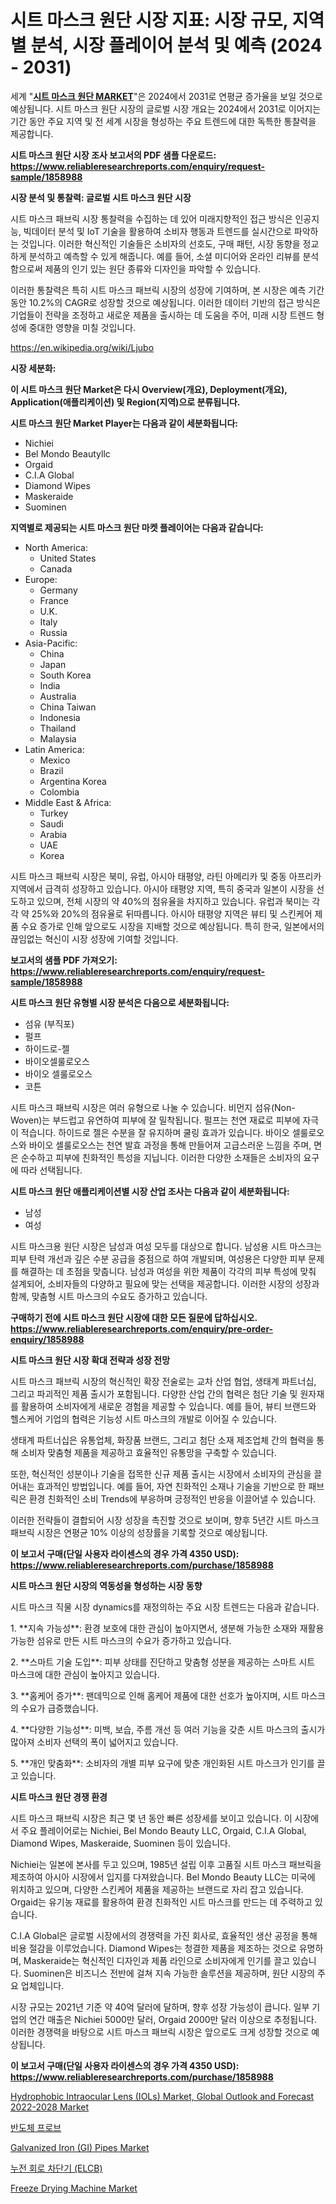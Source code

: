 <p><h1>시트 마스크 원단 시장 지표: 시장 규모, 지역별 분석, 시장 플레이어 분석 및 예측 (2024 - 2031)</h1></p><p>세계 "<strong><a href="https://www.reliableresearchreports.com/sheet-mask-fabrics-r1858988">시트 마스크 원단 MARKET</a></strong>"은 2024에서 2031로 연평균 증가율을 보일 것으로 예상됩니다. 시트 마스크 원단 시장의 글로벌 시장 개요는 2024에서 2031로 이어지는 기간 동안 주요 지역 및 전 세계 시장을 형성하는 주요 트렌드에 대한 독특한 통찰력을 제공합니다.</p>
<p><strong>시트 마스크 원단 시장 조사 보고서의 PDF 샘플 다운로드: <a href="https://www.reliableresearchreports.com/enquiry/request-sample/1858988">https://www.reliableresearchreports.com/enquiry/request-sample/1858988</a></strong></p>
<p><strong>시장 분석 및 통찰력: 글로벌 시트 마스크 원단 시장</strong></p>
<p><p>시트 마스크 패브릭 시장 통찰력을 수집하는 데 있어 미래지향적인 접근 방식은 인공지능, 빅데이터 분석 및 IoT 기술을 활용하여 소비자 행동과 트렌드를 실시간으로 파악하는 것입니다. 이러한 혁신적인 기술들은 소비자의 선호도, 구매 패턴, 시장 동향을 정교하게 분석하고 예측할 수 있게 해줍니다. 예를 들어, 소셜 미디어와 온라인 리뷰를 분석함으로써 제품의 인기 있는 원단 종류와 디자인을 파악할 수 있습니다. </p><p>이러한 통찰력은 특히 시트 마스크 패브릭 시장의 성장에 기여하며, 본 시장은 예측 기간 동안 10.2%의 CAGR로 성장할 것으로 예상됩니다. 이러한 데이터 기반의 접근 방식은 기업들이 전략을 조정하고 새로운 제품을 출시하는 데 도움을 주어, 미래 시장 트렌드 형성에 중대한 영향을 미칠 것입니다.</p></p>
<p><a href="%7CAUTHORITHY_DOMAIN_URL%7C">https://en.wikipedia.org/wiki/Ljubo</a></p>
<p><strong>시장 세분화:</strong></p>
<p><strong>이 시트 마스크 원단 Market은 다시 Overview(개요), Deployment(개요), Application(애플리케이션) 및 Region(지역)으로 분류됩니다.</strong></p>
<p><strong>시트 마스크 원단 Market Player는 다음과 같이 세분화됩니다:</strong></p>
<p><ul><li>Nichiei</li><li>Bel Mondo Beautyllc</li><li>Orgaid</li><li>C.I.A Global</li><li>Diamond Wipes</li><li>Maskeraide</li><li>Suominen</li></ul></p>
<p><strong>지역별로 제공되는 시트 마스크 원단 마켓 플레이어는 다음과 같습니다:</strong></p>
<p><ul>
    <li>
        North America:
        <ul>
            <li>United States</li>
            <li>Canada</li>
        </ul>
    </li>
    <li>
        Europe:
        <ul>
            <li>Germany</li>
            <li>France</li>
            <li>U.K.</li>
            <li>Italy</li>
            <li>Russia</li>
        </ul>
    </li>
    <li>
        Asia-Pacific:
        <ul>
            <li>China</li>
            <li>Japan</li>
            <li>South Korea</li>
            <li>India</li>
            <li>Australia</li>
            <li>China Taiwan</li>
            <li>Indonesia</li>
            <li>Thailand</li>
            <li>Malaysia</li>
        </ul>
    </li>
    <li>
        Latin America:
        <ul>
            <li>Mexico</li>
            <li>Brazil</li>
            <li>Argentina Korea</li>
            <li>Colombia</li>
        </ul>
    </li>
    <li>
        Middle East & Africa:
        <ul>
            <li>Turkey</li>
            <li>Saudi</li>
            <li>Arabia</li>
            <li>UAE</li>
            <li>Korea</li>
        </ul>
    </li>
    </ul></p>
<p><p>시트 마스크 패브릭 시장은 북미, 유럽, 아시아 태평양, 라틴 아메리카 및 중동 아프리카 지역에서 급격히 성장하고 있습니다. 아시아 태평양 지역, 특히 중국과 일본이 시장을 선도하고 있으며, 전체 시장의 약 40%의 점유율을 차지하고 있습니다. 유럽과 북미는 각각 약 25%와 20%의 점유율로 뒤따릅니다. 아시아 태평양 지역은 뷰티 및 스킨케어 제품 수요 증가로 인해 앞으로도 시장을 지배할 것으로 예상됩니다. 특히 한국, 일본에서의 끊임없는 혁신이 시장 성장에 기여할 것입니다.</p></p>
<p><strong>보고서의 샘플 PDF 가져오기: <a href="https://www.reliableresearchreports.com/enquiry/request-sample/1858988">https://www.reliableresearchreports.com/enquiry/request-sample/1858988</a></strong></p>
<p><strong>시트 마스크 원단 유형별 시장 분석은 다음으로 세분화됩니다:</strong></p>
<p><ul><li>섬유 (부직포)</li><li>펄프</li><li>하이드로-젤</li><li>바이오셀룰로오스</li><li>바이오 셀룰로오스</li><li>코튼</li></ul></p>
<p><p>시트 마스크 패브릭 시장은 여러 유형으로 나눌 수 있습니다. 비먼지 섬유(Non-Woven)는 부드럽고 유연하여 피부에 잘 밀착됩니다. 펄프는 천연 재료로 피부에 자극이 적습니다. 하이드로 젤은 수분을 잘 유지하며 쿨링 효과가 있습니다. 바이오 셀룰로오스와 바이오 셀룰로오스는 천연 발효 과정을 통해 만들어져 고급스러운 느낌을 주며, 면은 순수하고 피부에 친화적인 특성을 지닙니다. 이러한 다양한 소재들은 소비자의 요구에 따라 선택됩니다.</p></p>
<p><strong>시트 마스크 원단 애플리케이션별 시장 산업 조사는 다음과 같이 세분화됩니다:</strong></p>
<p><ul><li>남성</li><li>여성</li></ul></p>
<p><p>시트 마스크용 원단 시장은 남성과 여성 모두를 대상으로 합니다. 남성용 시트 마스크는 피부 탄력 개선과 깊은 수분 공급을 중점으로 하여 개발되며, 여성용은 다양한 피부 문제를 해결하는 데 초점을 맞춥니다. 남성과 여성을 위한 제품이 각각의 피부 특성에 맞춰 설계되어, 소비자들의 다양하고 필요에 맞는 선택을 제공합니다. 이러한 시장의 성장과 함께, 맞춤형 시트 마스크의 수요도 증가하고 있습니다.</p></p>
<p><strong>구매하기 전에 시트 마스크 원단 시장에 대한 모든 질문에 답하십시오. <a href="https://www.reliableresearchreports.com/enquiry/pre-order-enquiry/1858988">https://www.reliableresearchreports.com/enquiry/pre-order-enquiry/1858988</a></strong></p>
<p><strong>시트 마스크 원단 시장 확대 전략과 성장 전망</strong></p>
<p><p>시트 마스크 패브릭 시장의 혁신적인 확장 전술로는 교차 산업 협업, 생태계 파트너십, 그리고 파괴적인 제품 출시가 포함됩니다. 다양한 산업 간의 협력은 첨단 기술 및 원자재를 활용하여 소비자에게 새로운 경험을 제공할 수 있습니다. 예를 들어, 뷰티 브랜드와 헬스케어 기업의 협력은 기능성 시트 마스크의 개발로 이어질 수 있습니다. </p><p>생태계 파트너십은 유통업체, 화장품 브랜드, 그리고 첨단 소재 제조업체 간의 협력을 통해 소비자 맞춤형 제품을 제공하고 효율적인 유통망을 구축할 수 있습니다. </p><p>또한, 혁신적인 성분이나 기술을 접목한 신규 제품 출시는 시장에서 소비자의 관심을 끌어내는 효과적인 방법입니다. 예를 들어, 자연 친화적인 소재나 기술을 기반으로 한 패브릭은 환경 친화적인 소비 Trends에 부응하며 긍정적인 반응을 이끌어낼 수 있습니다.</p><p>이러한 전략들이 결합되어 시장 성장을 촉진할 것으로 보이며, 향후 5년간 시트 마스크 패브릭 시장은 연평균 10% 이상의 성장률을 기록할 것으로 예상됩니다.</p></p>
<p><strong>이 보고서 구매(단일 사용자 라이센스의 경우 가격 4350 USD): <a href="https://www.reliableresearchreports.com/purchase/1858988">https://www.reliableresearchreports.com/purchase/1858988</a></strong></p>
<p><strong>시트 마스크 원단 시장의 역동성을 형성하는 시장 동향</strong></p>
<p><p>시트 마스크 직물 시장 dynamics를 재정의하는 주요 시장 트렌드는 다음과 같습니다.</p><p>1. **지속 가능성**: 환경 보호에 대한 관심이 높아지면서, 생분해 가능한 소재와 재활용 가능한 섬유로 만든 시트 마스크의 수요가 증가하고 있습니다.</p><p>2. **스마트 기술 도입**: 피부 상태를 진단하고 맞춤형 성분을 제공하는 스마트 시트 마스크에 대한 관심이 높아지고 있습니다.</p><p>3. **홈케어 증가**: 팬데믹으로 인해 홈케어 제품에 대한 선호가 높아지며, 시트 마스크의 수요가 급증했습니다.</p><p>4. **다양한 기능성**: 미백, 보습, 주름 개선 등 여러 기능을 갖춘 시트 마스크의 출시가 많아져 소비자 선택의 폭이 넓어지고 있습니다.</p><p>5. **개인 맞춤화**: 소비자의 개별 피부 요구에 맞춘 개인화된 시트 마스크가 인기를 끌고 있습니다.</p></p>
<p><strong>시트 마스크 원단 경쟁 환경</strong></p>
<p><p>시트 마스크 패브릭 시장은 최근 몇 년 동안 빠른 성장세를 보이고 있습니다. 이 시장에서 주요 플레이어로는 Nichiei, Bel Mondo Beauty LLC, Orgaid, C.I.A Global, Diamond Wipes, Maskeraide, Suominen 등이 있습니다.</p><p>Nichiei는 일본에 본사를 두고 있으며, 1985년 설립 이후 고품질 시트 마스크 패브릭을 제조하여 아시아 시장에서 입지를 다져왔습니다. Bel Mondo Beauty LLC는 미국에 위치하고 있으며, 다양한 스킨케어 제품을 제공하는 브랜드로 자리 잡고 있습니다. Orgaid는 유기농 재료를 활용하여 환경 친화적인 시트 마스크를 만드는 데 주력하고 있습니다.</p><p>C.I.A Global은 글로벌 시장에서의 경쟁력을 가진 회사로, 효율적인 생산 공정을 통해 비용 절감을 이루었습니다. Diamond Wipes는 청결한 제품을 제조하는 것으로 유명하며, Maskeraide는 혁신적인 디자인과 제품 라인으로 소비자에게 인기를 끌고 있습니다. Suominen은 비즈니스 전반에 걸쳐 지속 가능한 솔루션을 제공하며, 원단 시장의 주요 업체입니다.</p><p>시장 규모는 2021년 기준 약 40억 달러에 달하며, 향후 성장 가능성이 큽니다. 일부 기업의 연간 매출은 Nichiei 5000만 달러, Orgaid 2000만 달러 이상으로 추정됩니다. 이러한 경쟁력을 바탕으로 시트 마스크 패브릭 시장은 앞으로도 크게 성장할 것으로 예상됩니다.</p></p>
<p><strong>이 보고서 구매(단일 사용자 라이센스의 경우 가격 4350 USD): <a href="https://www.reliableresearchreports.com/purchase/1858988">https://www.reliableresearchreports.com/purchase/1858988</a></strong></p>
<p><p><a href="https://github.com/vimar16th/Market-Research-Report-List-6/blob/main/hydrophobic-intraocular-lens-iols-market-global-outlook-and-forecast-2022-2028-market.md">Hydrophobic Intraocular Lens (IOLs) Market, Global Outlook and Forecast 2022-2028 Market</a></p><p><a href="https://medium.com/@conradkirrlin76575/%EC%A0%84%EB%9E%B5%EC%A0%81-%EB%A1%9C%EB%93%9C%EB%A7%B5-%EA%B8%80%EB%A1%9C%EB%B2%8C-%EB%B0%98%EB%8F%84%EC%B2%B4-%ED%94%84%EB%A1%9C%EB%B8%8C-%EC%8B%9C%EC%9E%A5-%ED%86%B5%EC%B0%B0%EB%A0%A5-%EB%B0%8F-%EA%B8%B0%ED%9A%8C-2024-2031-bf8b7affaaa7">반도체 프로브</a></p><p><a href="https://issuu.com/reportprime-2/docs/galvanized-iron-gi-pipes-market-siz_77ef3da449648d">Galvanized Iron (GI) Pipes Market</a></p><p><a href="https://github.com/laholand/Market-Research-Report-List-6/blob/main/4653224108409.md">누전 회로 차단기 (ELCB)</a></p><p><a href="https://www.linkedin.com/pulse/freeze-drying-machine-market-size-growth-trends-statistics-r76le?trackingId=l9oKnhu6SeaZ2HTaTm%2F3kA%3D%3D">Freeze Drying Machine Market</a></p></p>